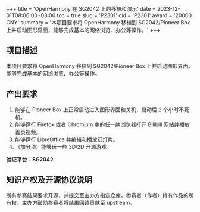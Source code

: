 +++
title = 'OpenHarmony 在 SG2042 上的移植和演示'
date = 2023-12-01T08:06:00+08:00
toc = true
slug = 'P2301'
cid = 'P2301'
award = '20000 CNY'
summary = '本项目要求将 OpenHarmony 移植到 SG2042/Pioneer Box 上并启动图形界面，能够完成基本的网络浏览、办公等操作。'
+++

## 项目描述

本项目要求将 OpenHarmony 移植到 SG2042/Pioneer Box 上并启动图形界面，能够完成基本的网络浏览、办公等操作。

## 产出要求

1. 能够在 Pioneer Box 上正常启动进入图形界面和关机，启动后 2 个小时不死机。
2. 能够运行 Firefox 或者 Chromium 中的任一款浏览器打开 Bilibili 网站并播放首页视频。
3. 能够运行 LibreOffice 并编辑和播放幻灯片。
4. （加分项）能够玩一些 3D/2D 开源游戏。

**验证平台：SG2042**

## 知识产权及开源协议说明

所有参赛结果要求开源，并提交至主办方指定仓库。参赛者（作者）持有作品的所有权。主办方鼓励参赛者将结果回馈贡献至 upstream。
